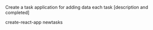 Create a task application for adding data
each task [description and completed]

create-react-app newtasks